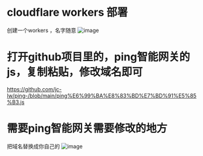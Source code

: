 # cloudflare workers 部署
创建一个workers ，名字随意
![image](https://github.com/user-attachments/assets/d257f884-71c3-4718-a8ab-14c12dd677b6)

# 打开github项目里的，ping智能网关的js，复制粘贴，修改域名即可
https://github.com/jc-lw/ping-/blob/main/ping%E6%99%BA%E8%83%BD%E7%BD%91%E5%85%B3.js




# 需要ping智能网关需要修改的地方
把域名替换成你自己的
![image](https://github.com/user-attachments/assets/1ff0b246-f5e3-4ff1-9460-e86c9fee020c)
